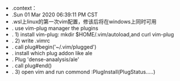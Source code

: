 * .context：
* .Sun 01 Mar 2020 06:39:11 PM CST
* .wsl上linux的第一次vim配置，修该后将在windows上同时可用   
* .	use vim-plug manager the plugins
* .		1) install vim-plug: mkdir $HOME/.vim/autoload,and curl vim-plug 
* .		2) write .vimrc 
* .				call plug#begin('~/.vim/plugged')
* .				install which plug addon like ale
* .					Plug 'dense-anaalysis/ale'
* .					call plug#end()
* .		3) open vim and run commond :PlugInstall(PlugStatus.....)
